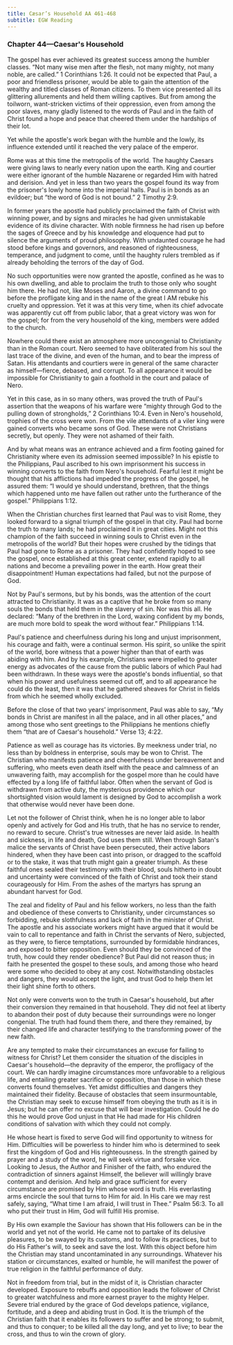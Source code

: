 ```yaml
---
title: Cæsar’s Household AA 461-468
subtitle: EGW Reading
---
```


### Chapter 44—Caesar's Household

The gospel has ever achieved its greatest success among the humbler classes. “Not many wise men after the flesh, not many mighty, not many noble, are called.” 1 Corinthians 1:26. It could not be expected that Paul, a poor and friendless prisoner, would be able to gain the attention of the wealthy and titled classes of Roman citizens. To them vice presented all its glittering allurements and held them willing captives. But from among the toilworn, want-stricken victims of their oppression, even from among the poor slaves, many gladly listened to the words of Paul and in the faith of Christ found a hope and peace that cheered them under the hardships of their lot.

Yet while the apostle's work began with the humble and the lowly, its influence extended until it reached the very palace of the emperor.

Rome was at this time the metropolis of the world. The haughty Caesars were giving laws to nearly every nation upon the earth. King and courtier were either ignorant of the humble Nazarene or regarded Him with hatred and derision. And yet in less than two years the gospel found its way from the prisoner's lowly home into the imperial halls. Paul is in bonds as an evildoer; but “the word of God is not bound.” 2 Timothy 2:9.

In former years the apostle had publicly proclaimed the faith of Christ with winning power, and by signs and miracles he had given unmistakable evidence of its divine character. With noble firmness he had risen up before the sages of Greece and by his knowledge and eloquence had put to silence the arguments of proud philosophy. With undaunted courage he had stood before kings and governors, and reasoned of righteousness, temperance, and judgment to come, until the haughty rulers trembled as if already beholding the terrors of the day of God.

No such opportunities were now granted the apostle, confined as he was to his own dwelling, and able to proclaim the truth to those only who sought him there. He had not, like Moses and Aaron, a divine command to go before the profligate king and in the name of the great I AM rebuke his cruelty and oppression. Yet it was at this very time, when its chief advocate was apparently cut off from public labor, that a great victory was won for the gospel; for from the very household of the king, members were added to the church.

Nowhere could there exist an atmosphere more uncongenial to Christianity than in the Roman court. Nero seemed to have obliterated from his soul the last trace of the divine, and even of the human, and to bear the impress of Satan. His attendants and courtiers were in general of the same character as himself—fierce, debased, and corrupt. To all appearance it would be impossible for Christianity to gain a foothold in the court and palace of Nero.

Yet in this case, as in so many others, was proved the truth of Paul's assertion that the weapons of his warfare were “mighty through God to the pulling down of strongholds,” 2 Corinthians 10:4. Even in Nero's household, trophies of the cross were won. From the vile attendants of a viler king were gained converts who became sons of God. These were not Christians secretly, but openly. They were not ashamed of their faith.

And by what means was an entrance achieved and a firm footing gained for Christianity where even its admission seemed impossible? In his epistle to the Philippians, Paul ascribed to his own imprisonment his success in winning converts to the faith from Nero's household. Fearful lest it might be thought that his afflictions had impeded the progress of the gospel, he assured them: “I would ye should understand, brethren, that the things which happened unto me have fallen out rather unto the furtherance of the gospel.” Philippians 1:12.

When the Christian churches first learned that Paul was to visit Rome, they looked forward to a signal triumph of the gospel in that city. Paul had borne the truth to many lands; he had proclaimed it in great cities. Might not this champion of the faith succeed in winning souls to Christ even in the metropolis of the world? But their hopes were crushed by the tidings that Paul had gone to Rome as a prisoner. They had confidently hoped to see the gospel, once established at this great center, extend rapidly to all nations and become a prevailing power in the earth. How great their disappointment! Human expectations had failed, but not the purpose of God.

Not by Paul's sermons, but by his bonds, was the attention of the court attracted to Christianity. It was as a captive that he broke from so many souls the bonds that held them in the slavery of sin. Nor was this all. He declared: “Many of the brethren in the Lord, waxing confident by my bonds, are much more bold to speak the word without fear.” Philippians 1:14.

Paul's patience and cheerfulness during his long and unjust imprisonment, his courage and faith, were a continual sermon. His spirit, so unlike the spirit of the world, bore witness that a power higher than that of earth was abiding with him. And by his example, Christians were impelled to greater energy as advocates of the cause from the public labors of which Paul had been withdrawn. In these ways were the apostle's bonds influential, so that when his power and usefulness seemed cut off, and to all appearance he could do the least, then it was that he gathered sheaves for Christ in fields from which he seemed wholly excluded.

Before the close of that two years’ imprisonment, Paul was able to say, “My bonds in Christ are manifest in all the palace, and in all other places,” and among those who sent greetings to the Philippians he mentions chiefly them “that are of Caesar's household.” Verse 13; 4:22.

Patience as well as courage has its victories. By meekness under trial, no less than by boldness in enterprise, souls may be won to Christ. The Christian who manifests patience and cheerfulness under bereavement and suffering, who meets even death itself with the peace and calmness of an unwavering faith, may accomplish for the gospel more than he could have effected by a long life of faithful labor. Often when the servant of God is withdrawn from active duty, the mysterious providence which our shortsighted vision would lament is designed by God to accomplish a work that otherwise would never have been done.

Let not the follower of Christ think, when he is no longer able to labor openly and actively for God and His truth, that he has no service to render, no reward to secure. Christ's true witnesses are never laid aside. In health and sickness, in life and death, God uses them still. When through Satan's malice the servants of Christ have been persecuted, their active labors hindered, when they have been cast into prison, or dragged to the scaffold or to the stake, it was that truth might gain a greater triumph. As these faithful ones sealed their testimony with their blood, souls hitherto in doubt and uncertainty were convinced of the faith of Christ and took their stand courageously for Him. From the ashes of the martyrs has sprung an abundant harvest for God.

The zeal and fidelity of Paul and his fellow workers, no less than the faith and obedience of these converts to Christianity, under circumstances so forbidding, rebuke slothfulness and lack of faith in the minister of Christ. The apostle and his associate workers might have argued that it would be vain to call to repentance and faith in Christ the servants of Nero, subjected, as they were, to fierce temptations, surrounded by formidable hindrances, and exposed to bitter opposition. Even should they be convinced of the truth, how could they render obedience? But Paul did not reason thus; in faith he presented the gospel to these souls, and among those who heard were some who decided to obey at any cost. Notwithstanding obstacles and dangers, they would accept the light, and trust God to help them let their light shine forth to others.

Not only were converts won to the truth in Caesar's household, but after their conversion they remained in that household. They did not feel at liberty to abandon their post of duty because their surroundings were no longer congenial. The truth had found them there, and there they remained, by their changed life and character testifying to the transforming power of the new faith.

Are any tempted to make their circumstances an excuse for failing to witness for Christ? Let them consider the situation of the disciples in Caesar's household—the depravity of the emperor, the profligacy of the court. We can hardly imagine circumstances more unfavorable to a religious life, and entailing greater sacrifice or opposition, than those in which these converts found themselves. Yet amidst difficulties and dangers they maintained their fidelity. Because of obstacles that seem insurmountable, the Christian may seek to excuse himself from obeying the truth as it is in Jesus; but he can offer no excuse that will bear investigation. Could he do this he would prove God unjust in that He had made for His children conditions of salvation with which they could not comply.

He whose heart is fixed to serve God will find opportunity to witness for Him. Difficulties will be powerless to hinder him who is determined to seek first the kingdom of God and His righteousness. In the strength gained by prayer and a study of the word, he will seek virtue and forsake vice. Looking to Jesus, the Author and Finisher of the faith, who endured the contradiction of sinners against Himself, the believer will willingly brave contempt and derision. And help and grace sufficient for every circumstance are promised by Him whose word is truth. His everlasting arms encircle the soul that turns to Him for aid. In His care we may rest safely, saying, “What time I am afraid, I will trust in Thee.” Psalm 56:3. To all who put their trust in Him, God will fulfill His promise.

By His own example the Saviour has shown that His followers can be in the world and yet not of the world. He came not to partake of its delusive pleasures, to be swayed by its customs, and to follow its practices, but to do His Father's will, to seek and save the lost. With this object before him the Christian may stand uncontaminated in any surroundings. Whatever his station or circumstances, exalted or humble, he will manifest the power of true religion in the faithful performance of duty.

Not in freedom from trial, but in the midst of it, is Christian character developed. Exposure to rebuffs and opposition leads the follower of Christ to greater watchfulness and more earnest prayer to the mighty Helper. Severe trial endured by the grace of God develops patience, vigilance, fortitude, and a deep and abiding trust in God. It is the triumph of the Christian faith that it enables its followers to suffer and be strong; to submit, and thus to conquer; to be killed all the day long, and yet to live; to bear the cross, and thus to win the crown of glory.